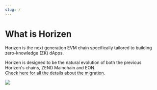 ```yaml
---
slug: /
---
```

# What is Horizen

Horizen is the next generation EVM chain specifically tailored to building zero-knowledge (ZK) dApps.

Horizen is designed to be the natural evolution of both the previous Horizen's chains, ZEND Mainchain and EON.<br/>
[Check here for all the details about the migration](../../2-migration/01-overview.md).

<img class="bordered" src="/img/introbanner.png"/>

